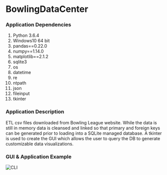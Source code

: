 # BowlingDataCenter

### Application Dependencies
1. Python 3.6.4
1. Windows10 64 bit
1. pandas==0.22.0
1. numpy==1.14.0
1. matplotlib==2.1.2
1. sqlite3
1. os
1. datetime
1. re
1. ntpath
1. json
1. fileinput
1. tkinter

### Application Description
ETL csv files downloaded from Bowling League website.  While the data is still in memory data is cleansed and linked so that primary and foreign keys can be generated prior to loading into a SQLite managed database.  A tkinter is used to create the GUI which allows the user to query the DB to generate customizable data visualizations.

### GUI & Application Example
![CLI](https://github.com/kitestring/BowlingDataCenter/blob/v1/Examples/Version1Demo_1.gif)